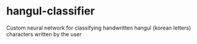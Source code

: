 # hangul-classifier
Custom neural network for classifying handwritten hangul (korean letters) characters written by the user
